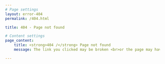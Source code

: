 ```yaml
---
# Page settings
layout: error-404
permalink: /404.html

title: 404 - Page not found

# Content settings
page_content:
    title: <strong>404 /</strong> Page not found
    message: The link you clicked may be broken <br>or the page may have been removed.

---
```

